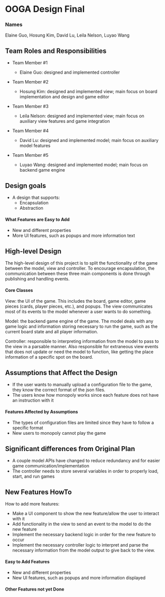 # OOGA Design Final
### Names
Elaine Guo, Hosung Kim, David Lu, Leila Nelson, Luyao Wang

## Team Roles and Responsibilities

 * Team Member #1
   * Elaine Guo: designed and implemented controller

 * Team Member #2
   * Hosung Kim: designed and implemented view; main focus on board implementation and design and game editor

 * Team Member #3
   * Leila Nelson: designed and implemented view; main focus on auxiliary view features and game integration

 * Team Member #4
   * David Lu: designed and implemented model; main focus on auxiliary model features

 * Team Member #5
   * Luyao Wang: designed and implemented model; main focus on backend game engine


## Design goals
* A design that supports:
  * Encapsulation
  * Abstraction

#### What Features are Easy to Add
* New and different properties
* More UI features, such as popups and more information text

## High-level Design
The high-level design of this project is to split the functionality of the game between the model, view and controller.
To encourage encapsulation, the communication between these three main components is done through publishing and handling
events.

#### Core Classes
View: the UI of the game. This includes the board, game editor, game pieces (cards, player pieces, etc.), and popups. The
view communicates most of its events to the model whenever a user wants to do something.

Model: the backend game engine of the game. The model deals with any game logic and information storing necessary to run
the game, such as the current board state and all player information.

Controller: responsible to interpreting information from the model to pass to the view in a parsable manner. Also responsible
for extraneous view events that does not update or need the model to function, like getting the place information of a 
specific spot on the board.


## Assumptions that Affect the Design
* If the user wants to manually upload a configuration file to the game, they know the correct format of 
the json files.
* The users know how monopoly works since each feature does not have an instruction with it

#### Features Affected by Assumptions
* The types of configuration files are limited since they have to follow a specific format
* New users to monopoly cannot play the game


## Significant differences from Original Plan
* A couple model APIs have changed to reduce redundancy and for easier game communication/implementation
* The controller needs to store several variables in order to properly load, start, and run games


## New Features HowTo
How to add more features:
* Make a UI component to show the new feature/allow the user to interact with it
* Add functionality in the view to send an event to the model to do the new feature
* Implement the necessary backend logic in order for the new feature to occur
* Implement the necessary controller logic to interpret and parse the necessary information from the model output to give back to the view.

#### Easy to Add Features
* New and different properties
* New UI features, such as popups and more information displayed

#### Other Features not yet Done

